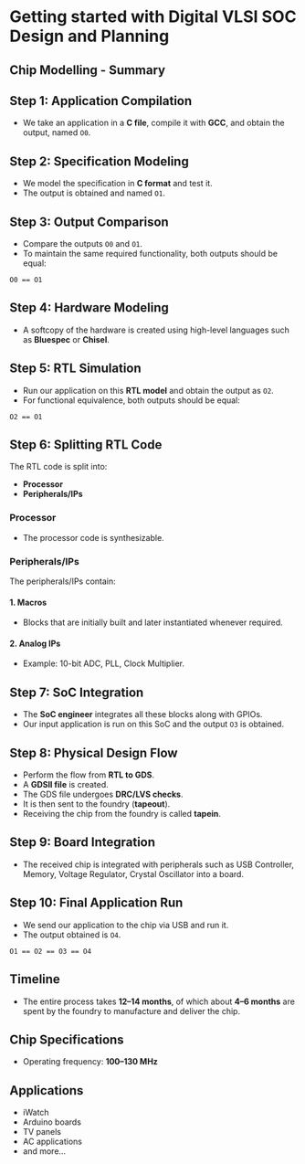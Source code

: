 

# Getting started with Digital VLSI SOC Design and Planning

## Chip Modelling - Summary

## Step 1: Application Compilation

* We take an application in a **C file**, compile it with **GCC**, and obtain the output, named `O0`.

## Step 2: Specification Modeling

* We model the specification in **C format** and test it.
* The output is obtained and named `O1`.

## Step 3: Output Comparison

* Compare the outputs `O0` and `O1`.
* To maintain the same required functionality, both outputs should be equal:

```text
O0 == O1
```

## Step 4: Hardware Modeling

* A softcopy of the hardware is created using high-level languages such as **Bluespec** or **Chisel**.

## Step 5: RTL Simulation

* Run our application on this **RTL model** and obtain the output as `O2`.
* For functional equivalence, both outputs should be equal:

```text
O2 == O1
```

## Step 6: Splitting RTL Code

The RTL code is split into:

* **Processor**
* **Peripherals/IPs**

### Processor

* The processor code is synthesizable.

### Peripherals/IPs

The peripherals/IPs contain:

#### 1. **Macros**

   * Blocks that are initially built and later instantiated whenever required.
#### 2. **Analog IPs**

   * Example: 10-bit ADC, PLL, Clock Multiplier.

## Step 7: SoC Integration

* The **SoC engineer** integrates all these blocks along with GPIOs.
* Our input application is run on this SoC and the output `O3` is obtained.

## Step 8: Physical Design Flow

* Perform the flow from **RTL to GDS**.
* A **GDSII file** is created.
* The GDS file undergoes **DRC/LVS checks**.
* It is then sent to the foundry (**tapeout**).
* Receiving the chip from the foundry is called **tapein**.

## Step 9: Board Integration

* The received chip is integrated with peripherals such as USB Controller, Memory, Voltage Regulator, Crystal Oscillator into a board.

## Step 10: Final Application Run

* We send our application to the chip via USB and run it.
* The output obtained is `O4`.

```text
O1 == O2 == O3 == O4
```

## Timeline

* The entire process takes **12–14 months**, of which about **4–6 months** are spent by the foundry to manufacture and deliver the chip.

## Chip Specifications

* Operating frequency: **100–130 MHz**

## Applications

* iWatch
* Arduino boards
* TV panels
* AC applications
* and more...


